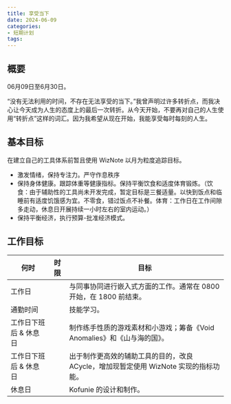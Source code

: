 ```yaml
---
title: 享受当下
date: 2024-06-09
categories:
- 短期计划
tags:
---
```


## 概要

06月09日至6月30日。

“没有无法利用的时间，不存在无法享受的当下。”我曾声明过许多转折点，而我决心让今天成为人生的态度上的最后一次转折。从今天开始，不要再对自己的人生使用“转折点”这样的词汇。因为我希望从现在开始，我能享受每时每刻的人生。

## 基本目标

在建立自己的工具体系前暂且使用 WizNote 以月为粒度追踪目标。

- 激发情绪，保持专注力。严守作息秩序
- 保持身体健康。跟踪体重等健康指标。保持平衡饮食和适度体育锻炼。（饮食：由于辅助性的工具尚未开发完成，暂定目标是三餐适量。以快到饭点和临睡前有适度饥饿感为宜。不零食，错过饭点不补餐。体育：工作日在工作间隙多走动，休息日开展持续一小时左右的室内运动。）
- 保持平衡经济，执行预算-批准经济模式。

## 工作目标

| 何时 | 时限 | 目标 |
| --- | --- | --- |
| 工作日 | | 与同事协同进行嵌入式方面的工作。通常在 0800 开始，在 1800 前结束。|
| 通勤时间 | | 技能学习。 |
| 工作日下班后 & 休息日 | | 制作练手性质的游戏素材和小游戏；筹备《Void Anomalies》和《山与海的国》。|
| 工作日下班后 & 休息日 | | 出于制作更高效的辅助工具的目的，改良 ACycle，增加现暂定使用 WizNote 实现的指标功能。|
| 休息日| | Kofunie 的设计和制作。 |
